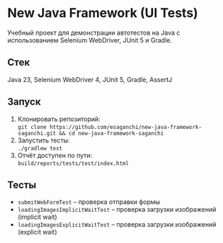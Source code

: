 # New Java Framework (UI Tests)
Учебный проект для демонстрации автотестов на Java с использованием Selenium WebDriver, JUnit 5 и Gradle.

## Стек
Java 23, Selenium WebDriver 4, JUnit 5, Gradle, AssertJ

## Запуск
1. Клонировать репозиторий:  
   `git clone https://github.com/esaganchi/new-java-framework-saganchi.git && cd new-java-framework-saganchi`  
2. Запустить тесты:  
   `./gradlew test`  
3. Отчёт доступен по пути:  
   `build/reports/tests/test/index.html`

## Тесты
- `submitWebFormTest` – проверка отправки формы  
- `loadingImagesImplicitWaitTest` – проверка загрузки изображений (implicit wait)  
- `loadingImagesExplicitWaitTest` – проверка загрузки изображений (explicit wait)
